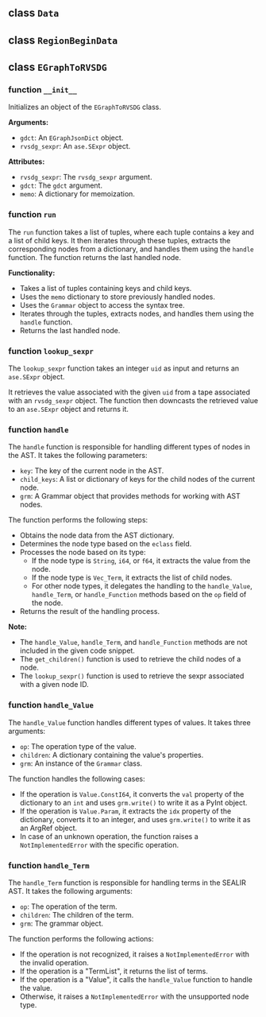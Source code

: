 ## class `Data`
## class `RegionBeginData`
## class `EGraphToRVSDG`
### function `__init__`

Initializes an object of the `EGraphToRVSDG` class.

**Arguments:**

* `gdct`: An `EGraphJsonDict` object.
* `rvsdg_sexpr`: An `ase.SExpr` object.

**Attributes:**

* `rvsdg_sexpr`: The `rvsdg_sexpr` argument.
* `gdct`: The `gdct` argument.
* `memo`: A dictionary for memoization.
### function `run`

The `run` function takes a list of tuples, where each tuple contains a key and a list of child keys. It then iterates through these tuples, extracts the corresponding nodes from a dictionary, and handles them using the `handle` function. The function returns the last handled node.

**Functionality:**

* Takes a list of tuples containing keys and child keys.
* Uses the `memo` dictionary to store previously handled nodes.
* Uses the `Grammar` object to access the syntax tree.
* Iterates through the tuples, extracts nodes, and handles them using the `handle` function.
* Returns the last handled node.
### function `lookup_sexpr`

The `lookup_sexpr` function takes an integer `uid` as input and returns an `ase.SExpr` object.

It retrieves the value associated with the given `uid` from a tape associated with an `rvsdg_sexpr` object. The function then downcasts the retrieved value to an `ase.SExpr` object and returns it.
### function `handle`

The `handle` function is responsible for handling different types of nodes in the AST. It takes the following parameters:

- `key`: The key of the current node in the AST.
- `child_keys`: A list or dictionary of keys for the child nodes of the current node.
- `grm`: A Grammar object that provides methods for working with AST nodes.

The function performs the following steps:

- Obtains the node data from the AST dictionary.
- Determines the node type based on the `eclass` field.
- Processes the node based on its type:
    - If the node type is `String`, `i64`, or `f64`, it extracts the value from the node.
    - If the node type is `Vec_Term`, it extracts the list of child nodes.
    - For other node types, it delegates the handling to the `handle_Value`, `handle_Term`, or `handle_Function` methods based on the `op` field of the node.
- Returns the result of the handling process.

**Note:**

- The `handle_Value`, `handle_Term`, and `handle_Function` methods are not included in the given code snippet.
- The `get_children()` function is used to retrieve the child nodes of a node.
- The `lookup_sexpr()` function is used to retrieve the sexpr associated with a given node ID.
### function `handle_Value`

The `handle_Value` function handles different types of values. It takes three arguments:

- `op`: The operation type of the value.
- `children`: A dictionary containing the value's properties.
- `grm`: An instance of the `Grammar` class.

The function handles the following cases:

- If the operation is `Value.ConstI64`, it converts the `val` property of the dictionary to an `int` and uses `grm.write()` to write it as a PyInt object.
- If the operation is `Value.Param`, it extracts the `idx` property of the dictionary, converts it to an integer, and uses `grm.write()` to write it as an ArgRef object.
- In case of an unknown operation, the function raises a `NotImplementedError` with the specific operation.
### function `handle_Term`

The `handle_Term` function is responsible for handling terms in the SEALIR AST. It takes the following arguments:

- `op`: The operation of the term.
- `children`: The children of the term.
- `grm`: The grammar object.

The function performs the following actions:

- If the operation is not recognized, it raises a `NotImplementedError` with the invalid operation.
- If the operation is a "TermList", it returns the list of terms.
- If the operation is a "Value", it calls the `handle_Value` function to handle the value.
- Otherwise, it raises a `NotImplementedError` with the unsupported node type.
